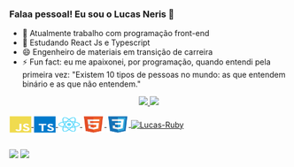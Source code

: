 ### Falaa pessoal! Eu sou o Lucas Neris 👋

- 🔭 Atualmente trabalho com programação front-end
- 🌱 Estudando React Js e Typescript
- 😄 Engenheiro de materiais em transição de carreira
- ⚡ Fun fact: eu me apaixonei, por programação, quando entendi pela primeira vez: "Existem 10 tipos de pessoas no mundo: as que entendem binário e as que não entendem."

<div align="center">
  <a href="https://github.com/lucasmateus-eng">
  <img height="180em" src="https://github-readme-stats.vercel.app/api?username=lucasmateus-eng&show_icons=true&theme=dark&include_all_commits=true&count_private=true"/>
  <img height="180em" src="https://github-readme-stats.vercel.app/api/top-langs/?username=lucasmateus-eng&layout=compact&langs_count=7&theme=dark"/>
</div>
  
<div style="display: inline_block"><br>
  <img align="center" alt="Lucas-Js" height="30" width="40" src="https://raw.githubusercontent.com/devicons/devicon/master/icons/javascript/javascript-plain.svg">
  <img align="center" alt="Lucas-Ts" height="30" width="40" src="https://raw.githubusercontent.com/devicons/devicon/master/icons/typescript/typescript-plain.svg">
  <img align="center" alt="Lucas-React" height="30" width="40" src="https://raw.githubusercontent.com/devicons/devicon/master/icons/react/react-original.svg">
  <img align="center" alt="Lucas-HTML" height="30" width="40" src="https://raw.githubusercontent.com/devicons/devicon/master/icons/html5/html5-original.svg">
  <img align="center" alt="Lucas-CSS" height="30" width="40" src="https://raw.githubusercontent.com/devicons/devicon/master/icons/css3/css3-original.svg">
  <img align="center" alt="Lucas-Ruby" height="30" width="40" src="https://cdn.jsdelivr.net/gh/devicons/devicon/icons/ruby/ruby-original.svg">
</div>

  ##

<div>
  <a href="https://www.linkedin.com/in/lucas-neris/" target="_blank"><img src="https://img.shields.io/badge/-LinkedIn-%230077B5?style=for-the-badge&logo=linkedin&logoColor=white" target="_blank"></a> 
  <a href = "mailto:lucas.falecomigo@gmail.com"><img src="https://img.shields.io/badge/-Gmail-%23333?style=for-the-badge&logo=gmail&logoColor=white" target="_blank"></a>
</div>
